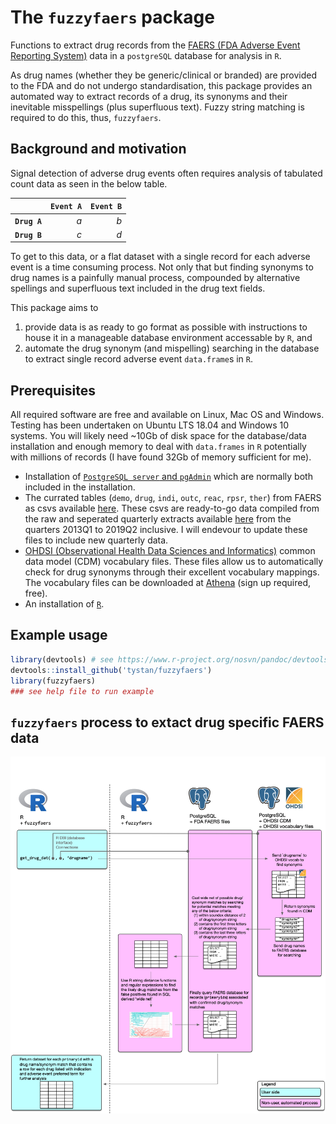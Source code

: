 


# The `fuzzyfaers` package

Functions to extract drug records from the [FAERS (FDA Adverse Event Reporting System)](https://www.fda.gov/drugs/surveillance/questions-and-answers-fdas-adverse-event-reporting-system-faers) data in a `postgreSQL` database for analysis in `R`. 

As drug names (whether they be generic/clinical or branded) are provided to the FDA and do not undergo standardisation, this package provides an automated way to extract records of a drug, its synonyms and their inevitable misspellings (plus superfluous text). Fuzzy string matching is required to do this, thus, `fuzzyfaers`.

## Background and motivation

Signal detection of adverse drug events often requires analysis of tabulated count data as seen in the below table.

|         | `Event A`| `Event B` |
|:--------|---------:|----------:|
|**`Drug A`**|       *a*|        *b*|
|**`Drug B`**|       *c*|        *d*|


To get to this data, or a flat dataset with a single record for each adverse event is a time consuming process. Not only that but finding synonyms to drug names is a painfully manual process, compounded by alternative spellings and superfluous text included in the drug text fields.

This package aims to

1. provide data is as ready to go format as possible with instructions to house it in a manageable database environment accessable by `R`, and
2. automate the drug synonym (and mispelling) searching in the database to extract single record adverse event `data.frame`s in `R`.

## Prerequisites

All required software are free and available on Linux, Mac OS and Windows. Testing has been undertaken on Ubuntu LTS 18.04 and Windows 10 systems. You will likely need ~10Gb of disk space for the database/data installation and enough memory to deal with `data.frames` in `R` potentially with millions of records (I have found 32Gb of memory sufficient for me).

* Installation of [`PostgreSQL server` and `pgAdmin`](https://www.postgresql.org/download/) which are normally both included in the installation.
* The currated tables (`demo`, `drug`, `indi`, `outc`, `reac`, `rpsr`, `ther`) from FAERS as csvs available [here](http://dropbox.com). These csvs are ready-to-go data compiled from the raw and seperated quarterly extracts available [here](https://www.fda.gov/drugs/questions-and-answers-fdas-adverse-event-reporting-system-faers/fda-adverse-event-reporting-system-faers-latest-quarterly-data-files) from the quarters 2013Q1 to 2019Q2 inclusive. I will endevour to update these files to include new quarterly data.
* [OHDSI (Observational Health Data Sciences and Informatics)](https://www.ohdsi.org/) common data model (CDM) vocabulary files. These files allow us to automatically check for drug synonyms through their excellent vocabulary mappings. The vocabulary files can be downloaded at [Athena](https://athena.ohdsi.org/) (sign up required, free).
* An installation of [`R`](https://cran.r-project.org/).

## Example usage

```R
library(devtools) # see https://www.r-project.org/nosvn/pandoc/devtools.html
devtools::install_github('tystan/fuzzyfaers')
library(fuzzyfaers)
### see help file to run example


```


## `fuzzyfaers` process to extact drug specific FAERS data


![](https://github.com/tystan/fuzzyfaers/blob/master/fig/fuzzyfaers-scheme.png)




